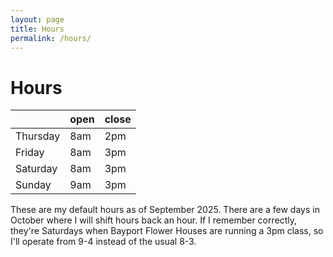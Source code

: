 ```yaml
---
layout: page
title: Hours
permalink: /hours/
---
```


# Hours

|  | open | close |
|-----|------|-------|
| Thursday | 8am | 2pm |
| Friday | 8am | 3pm |
| Saturday | 8am | 3pm |
| Sunday | 9am | 3pm |


These are my default hours as of September 2025. There are a few days in October 
where I will shift hours back an hour. If I remember correctly, they're Saturdays when
Bayport Flower Houses are running a 3pm class, so I'll operate from 9-4 instead of the 
usual 8-3.
